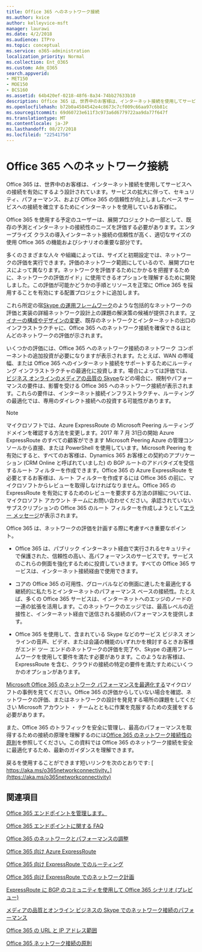 ```yaml
---
title: Office 365 へのネットワーク接続
ms.author: kvice
author: kelleyvice-msft
manager: laurawi
ms.date: 4/2/2018
ms.audience: ITPro
ms.topic: conceptual
ms.service: o365-administration
localization_priority: Normal
ms.collection: Ent_O365
ms.custom: Adm_O365
search.appverid:
- MET150
- MOE150
- BCS160
ms.assetid: 64b420ef-0218-48f6-8a34-74bb27633b10
description: Office 365 は、世界中のお客様は、インターネット接続を使用してサービスへの接続を有効にするよう設計されています。サービスの拡大に伴って、セキュリティ、パフォーマンス、および Office 365 の信頼性が向上しましたベース サービスへの接続を確立するためにインターネットを使用しているお客様に。
ms.openlocfilehash: b72b0a4584542e4c8673c7cf009c66aa97c6b81c
ms.sourcegitcommit: 69d60723e611f3c973a6d6779722aa9da77f647f
ms.translationtype: MT
ms.contentlocale: ja-JP
ms.lasthandoff: 08/27/2018
ms.locfileid: "22541756"
---
```

# <a name="network-connectivity-to-office-365"></a>Office 365 へのネットワーク接続

Office 365 は、世界中のお客様は、インターネット接続を使用してサービスへの接続を有効にするよう設計されています。サービスの拡大に伴って、セキュリティ、パフォーマンス、および Office 365 の信頼性が向上しましたベース サービスへの接続を確立するためにインターネットを使用しているお客様に。
  
Office 365 を使用する予定のユーザーは、展開プロジェクトの一部として、既存の予測とインターネットの接続性のニーズを評価する必要があります。エンタープライズ クラスの導入インターネット接続の信頼性が高く、適切なサイズの使用 Office 365 の機能およびシナリオの重要な部分です。
  
多くのさまざまな人々 や組織によっては、サイズと初期設定では、ネットワークの評価を実行できます。評価のネットワーク範囲にしているので、展開プロセスによって異なります。ネットワークを評価するためにかかるを把握するために、ネットワークの評価ガイド」に使用できるオプションを理解するために開発しました。この評価が可能かどうかの手順とリソースを正常に Office 365 を採用することを有効にする配置プロジェクトに追加します。
  
これら所定の宿[Skype の運用フレームワーク](https://www.skypeoperationsframework.com/)のような包括的なネットワークの評価と実装の詳細ネットワーク設計上の課題の解決策の候補が提供されます。[マイナーの構成やデザインの変更](https://aka.ms/manageo365endpoints)、既存のネットワークとインターネットの出口のインフラストラクチャに、Office 365 へのネットワーク接続を確保できるほとんどのネットワークの評価が示されます。

いくつかの評価には、Office 365 へのネットワーク接続のネットワーク コンポーネントの追加投資が必要になりますが表示されます。たとえば、WAN の帯域幅、または Office 365 へのインターネット接続をサポートするためにルーティング インフラストラクチャの最適化に投資します。場合によっては評価では、[ビジネス オンラインのメディアの品質の Skype](https://support.office.com/article/Media-Quality-and-Network-Connectivity-Performance-in-Skype-for-Business-Online-5fe3e01b-34cf-44e0-b897-b0b2a83f0917)などの場合に、規制やパフォーマンスの要件は、影響を受ける Office 365 へのネットワーク接続が表示されます。これらの要件は、インターネット接続インフラストラクチャ、ルーティングの最適化では、専用のダイレクト接続への投資する可能性があります。
  
> [!NOTE]
> マイクロソフトでは、Azure ExpressRoute の Microsoft Peering ルーティング ドメインを確認する方法を変更します。2017 年 7 月 31日の開始 Azure ExpressRoute のすべての顧客ができます Microsoft Peering Azure の管理コンソールから直接、または PowerShell を使用しています。Microsoft Peering を有効にすると、すべてのお客様は、Dynamics 365 お客様との契約のアプリケーション (CRM Online と呼ばれていました) の BGP ルートのアドバタイズを受信するルート フィルターを作成できます。Office 365 の Azure ExpressRoute を必要とするお客様は、ルート フィルターを作成するには Office 365 の前に、マイクロソフトからレビューを取得しなければなりません。Office 365 の ExpressRoute を有効にするためのレビューを要求する方法の詳細については、マイクロソフト アカウント チームにお問い合わせください。承認されていないサブスクリプションの Office 365 のルート フィルターを作成しようとして[エラー メッセージ](https://support.microsoft.com/kb/3181709)が表示されます。
  
Office 365 は、ネットワークの評価を計画する際に考慮すべき重要なポイント。
  
- Office 365 は、パブリック インターネット経由で実行されるセキュリティで保護された、信頼性の高い、高パフォーマンスのサービスです。サービスのこれらの側面を強化するために投資していきます。すべての Office 365 サービスは、インターネット接続経由で使用できます。

- コアの Office 365 の可用性、グローバルなどの側面に達したを最適化する継続的に私たちとインターネットのパフォーマンス ベースの接続性。たとえば、多くの Office 365 サービスは、インターネットへのエッジのノードの一連の拡張を活用します。このネットワークのエッジでは、最高レベルの近接性と、インターネット経由で送信される接続のパフォーマンスを提供します。

- Office 365 を使用して、含まれている Skype などのサービス ビジネス オンラインの音声、ビデオ、または会議の機能のいずれかを検討するときお客様がエンド ツー エンドのネットワークの評価を完了や、Skype の運用フレームワークを使用して要件を満たす必要があります。このようなお客様は、ExpressRoute を含む、クラウドの接続の特定の要件を満たすためにいくつかのオプションがあります。

[Microsoft Office 365 のネットワーク パフォーマンスを最適化する](https://msdn.microsoft.com/en-us/library/mt450488.aspx)マイクロソフトの事例を見てください。Office 365 の評価からしていない場合を確認、ネットワークの評価、またはネットワークの設計を発見する場所の課題をしてください Microsoft アカウント ・ チームとともに作業を克服するための支援をする必要があります。
  
また、Office 365 のトラフィックを安全に管理し、最高のパフォーマンスを取得するための接続の原理を理解するのには[Office 365 のネットワーク接続性の原則](https://aka.ms/o365networkingprinciples)を参照してください。この資料では Office 365 のネットワーク接続を安全に最適化するため、最新のガイダンスを理解できます。
  
戻るを使用することができます短いリンクを次のとおりです: [ https://aka.ms/o365networkconnectivity。](https://aka.ms/o365networkconnectivity)
  
## <a name="see-also"></a>関連項目

[Office 365 エンドポイントを管理します。](https://support.office.com/article/99cab9d4-ef59-4207-9f2b-3728eb46bf9a)
  
[Office 365 エンドポイントに関する FAQ](https://support.office.com/article/d4088321-1c89-4b96-9c99-54c75cae2e6d)
  
[Office 365 のネットワークとパフォーマンスの調整](network-planning-and-performance.md)
  
[Office 365 向け Azure ExpressRoute](azure-expressroute.md)
  
[Office 365 向け ExpressRoute でのルーティング](routing-with-expressroute.md)
  
[Office 365 向け ExpressRoute でのネットワーク計画](network-planning-with-expressroute.md)
  
[ExpressRoute に BGP のコミュニティを使用して Office 365 シナリオ (プレビュー)](bgp-communities-in-expressroute.md)
  
[メディアの品質とオンライン ビジネスの Skype でのネットワーク接続のパフォーマンス](https://support.office.com/article/5fe3e01b-34cf-44e0-b897-b0b2a83f0917)
  
[Office 365 の URL と IP アドレス範囲](https://support.office.com/article/8548a211-3fe7-47cb-abb1-355ea5aa88a2)
  
[Office 365 ネットワーク接続の原則](https://aka.ms/o365networkingprinciples)
